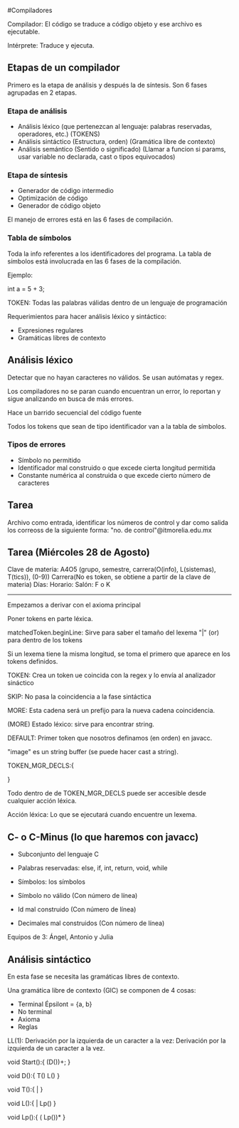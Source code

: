 #Compiladores

Compilador: El código se traduce a código objeto y ese archivo es ejecutable.

Intérprete: Traduce y ejecuta.

## Etapas de un compilador

Primero es la etapa de análisis y después la de síntesis.
Son 6 fases agrupadas en 2 etapas.

### Etapa de análisis

* Análisis léxico (que pertenezcan al lenguaje: palabras reservadas, operadores, etc.) (TOKENS)
* Análisis sintáctico (Estructura, orden) (Gramática libre de contexto)
* Análisis semántico (Sentido o significado) (Llamar a funcion si params,
usar variable no declarada, cast o tipos equivocados)

### Etapa de síntesis

* Generador de código intermedio
* Optimización de código
* Generador de código objeto

El manejo de errores está en las 6 fases de compilación.

### Tabla de símbolos

Toda la info referentes a los identificadores del programa.
La tabla de símbolos está involucrada en las 6 fases de la compilación.


Ejemplo:

int a = 5 + 3;


TOKEN: Todas las palabras válidas dentro de un lenguaje de programación

Requerimientos para hacer análisis léxico y sintáctico:

* Expresiones regulares
* Gramáticas libres de contexto

## Análisis léxico

Detectar que no hayan caracteres no válidos.
Se usan autómatas y regex.

Los compiladores no se paran cuando encuentran un error, lo reportan y sigue
analizando en busca de más errores.

Hace un barrido secuencial del código fuente

Todos los tokens que sean de tipo identificador van a la tabla de símbolos.

### Tipos de errores

* Símbolo no permitido
* Identificador mal construido o que excede cierta longitud permitida
* Constante numérica al construida o que excede cierto número de caracteres

## Tarea

Archivo como entrada, identificar los números de control y dar como salida
los correoss de la siguiente forma: "no. de control"@itmorelia.edu.mx

## Tarea (Miércoles 28 de Agosto)

Clave de materia: A4O5 (grupo, semestre, carrera(O(info), L(sistemas), T(tics)), (0-9))
Carrera(No es token, se obtiene a partir de la clave de materia)
Días:
Horario:
Salón: F o K

---

Empezamos a derivar con el axioma principal

Poner tokens en parte léxica.

matchedToken.beginLine: Sirve para saber el tamaño del lexema
 "|" (or) para dentro de los tokens

Si un lexema tiene la misma longitud, se toma el primero que aparece en los
tokens definidos.

TOKEN: Crea un token ue coincida con la regex y lo envía al analizador
sináctico

SKIP: No pasa la coincidencia a la fase sintáctica

MORE: Esta cadena será un prefijo para la nueva cadena coincidencia.

(MORE) Estado léxico: sirve para encontrar string.

DEFAULT: Primer token que nosotros definamos (en orden) en javacc.

"image" es un string buffer (se puede hacer cast a string).

TOKEN_MGR_DECLS:{

}

Todo dentro de de TOKEN_MGR_DECLS puede ser accesible desde cualquier acción
léxica.

Acción léxica: Lo que se ejecutará cuando encuentre un lexema.

## C- o C-Minus (lo que haremos con javacc)

* Subconjunto del lenguaje C
* Palabras reservadas: else, if, int, return, void, while
* Símbolos: los símbolos

* Símbolo no válido (Con número de línea)
* Id mal construido (Con número de línea)
* Decimales mal construidos (Con número de línea)

Equipos de 3: Ángel, Antonio y Julia


## Análisis sintáctico

En esta fase se necesita las gramáticas libres de contexto.

Una gramática libre de contexto (GlC) se componen de 4 cosas:

* Terminal Épsilont = \{a, b\}
* No terminal
* Axioma
* Reglas

LL(1): Derivación por la izquierda de un caracter a la vez: Derivación por la
izquierda de un caracter a la vez.

void Start():{
    (D())+<EOF>;
}

void D():{
    T() L()
}

void T():{
    <Boolean> | <Char>
}

void L():{
    <Id> | Lp()
}

void Lp():{
    (<Coma> <Id> Lp())*
}
